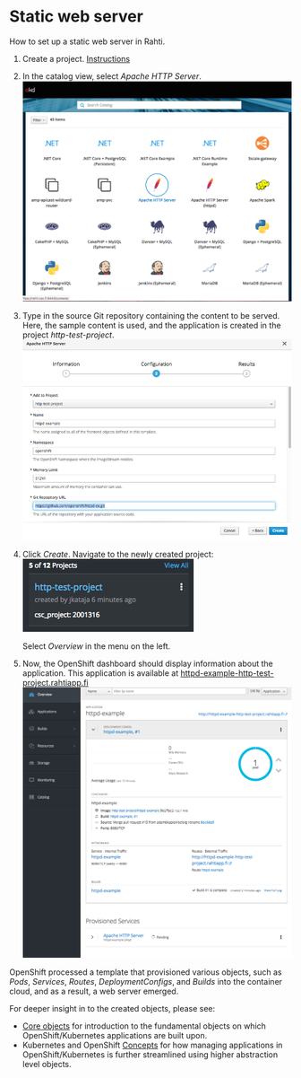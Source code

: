 # Static web server

How to set up a static web server in Rahti.

1.  Create a project. [Instructions](../rahti/usage/projects_and_quota.md)

2.  In the catalog view, select _Apache HTTP Server_.
    ![Select-httpd](../img/select-http.png)

3.  Type in the source Git repository containing the content to be
    served. Here, the sample content is used, and the application
    is created in the project _http-test-project_.
    ![type-in-git](../img/type-git.png)

4.  Click _Create_. Navigate to the newly created
    project: ![new-project](../img/click-project.png)

    Select _Overview_ in the menu on the left.

5.  Now, the OpenShift dashboard should display information about the application.
    This application is available at 
    [httpd-example-http-test-project.rahtiapp.fi](http://httpd-example-http-test-project.rahtiapp.fi)
    ![new-app-info](../img/new-app-info.png)

OpenShift processed a template that provisioned
various objects, such as *Pods*, *Services*, *Routes*, *DeploymentConfigs*, and
*Builds* into the container cloud, and as a result, a web server emerged.

For deeper insight in to the created objects, please see:

* [Core objects](elemental_tutorial.md) for introduction to the fundamental objects on
  which OpenShift/Kubernetes applications are built upon.
* Kubernetes and OpenShift [Concepts](../rahti/concepts.md) for how managing applications in
  OpenShift/Kubernetes is further streamlined using higher abstraction level objects.
